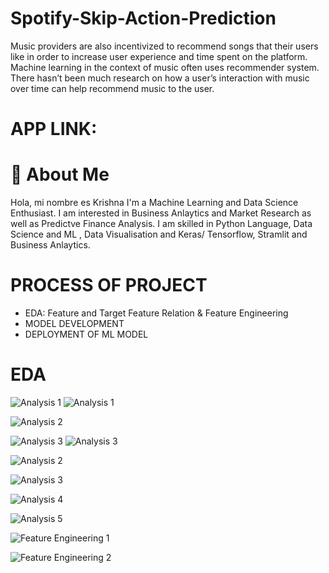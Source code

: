 # Spotify-Skip-Action-Prediction
Music providers are also incentivized to recommend songs that their users like in order to increase user experience and time spent on the platform. Machine learning in the context of music often uses recommender system. There hasn’t been much research on how a user’s interaction with music over time can help recommend music to the user.
# APP LINK:

# 🚀 About Me
Hola, mi nombre es Krishna I'm a Machine Learning and Data Science Enthusiast. I am interested in Business Anlaytics and Market Research as well as Predictve Finance Analysis. I am skilled in Python Language, Data Science and ML , Data Visualisation and Keras/ Tensorflow, Stramlit and Business Anlaytics.
# PROCESS OF PROJECT
* EDA: Feature and Target Feature Relation & Feature Engineering
* MODEL DEVELOPMENT
* DEPLOYMENT OF ML MODEL

# EDA
![Analysis 1](https://github.com/krishnaaxo/Spotify_Skip_Action_Prediction/blob/main/EDA_Images/Features_correlation.png)
![Analysis 1](https://github.com/krishnaaxo/Spotify_Skip_Action_Prediction/blob/main/EDA_Images/Hist_matrix.png)

![Analysis 2](https://github.com/krishnaaxo/Spotify_Skip_Action_Prediction/blob/main/EDA_Images/PairPlot.png)

![Analysis 3](https://github.com/krishnaaxo/Spotify_Skip_Action_Prediction/blob/main/EDA_Images/acoustic_vector_correlation.png)
![Analysis 3](https://github.com/krishnaaxo/Spotify_Skip_Action_Prediction/blob/main/EDA_Images/scatter_matrix.png)

![Analysis 2](https://github.com/COOLMudi/Data-Scientist-Spotify-Skip-Action-Prediction-/blob/main/Project%20images/2.PNG)

![Analysis 3](https://github.com/COOLMudi/Data-Scientist-Spotify-Skip-Action-Prediction-/blob/main/Project%20images/3.PNG)

![Analysis 4](https://github.com/COOLMudi/Data-Scientist-Spotify-Skip-Action-Prediction-/blob/main/Project%20images/4.PNG)

![Analysis 5](https://github.com/COOLMudi/Data-Scientist-Spotify-Skip-Action-Prediction-/blob/main/Project%20images/5.PNG)

![Feature Engineering 1](https://github.com/COOLMudi/Data-Scientist-Spotify-Skip-Action-Prediction-/blob/main/Project%20images/7.PNG)

![Feature Engineering 2](https://github.com/COOLMudi/Data-Scientist-Spotify-Skip-Action-Prediction-/blob/main/Project%20images/6.PNG)


